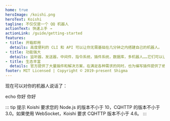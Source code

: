```yaml
---
home: true
heroImage: /koishi.png
heroText: Koishi
tagline: 不仅仅是一个 QQ 机器人
actionText: 快速上手 →
actionLink: /guide/getting-started
features:
- title: 开箱即用
  details: 高度便利的 CLI 和 API 可以让你无需基础在几分钟之内搭建自己的机器人。
- title: 功能强大
  details: 监听器，发送器，中间件，指令系统，插件系统，数据库，多机器人……它们可以让你顺利实现任何需求。
- title: 生态丰富
  details: 官方提供了大量插件和解决方案，在满足各种需求的同时，也为编写插件提供了绝佳的范例。
footer: MIT Licensed | Copyright © 2019-present Shigma
---
```


<Terminal :content="[
  { content: [{ text: '# 进入文件夹', class: 'hint' }] },
  { content: [{ text: 'cd', class: 'input' }, ' my-bot'] },
  { content: [] },
  { content: [{ text: '# 安装 Koishi', class: 'hint' }] },
  { content: [{ text: 'npm', class: 'input' }, ' i koishi -g'] },
  { content: [] },
  { content: [{ text: '# 初始化配置文件', class: 'hint' }] },
  { content: [{ text: 'koishi', class: 'input' }, ' init'] },
  { content: [] },
  { content: [{ text: '# 运行你的 Bot', class: 'hint' }] },
  { content: [{ text: 'koishi', class: 'input' }, ' start'] },
]" static title="命令行"></Terminal>

现在可以对你的机器人说话了：

<panel-view title="聊天记录">
<chat-message nickname="Alice" color="#cc0066">echo 你好</chat-message>
<chat-message nickname="Koishi" avatar="/koishi.png">你好</chat-message>
</panel-view>

::: tip 提示
Koishi 要求您的 Node.js 的版本不小于 10，CQHTTP 的版本不小于 3.0。如果使用 WebSocket，Koishi 要求 CQHTTP 版本不小于 4.6。
:::
